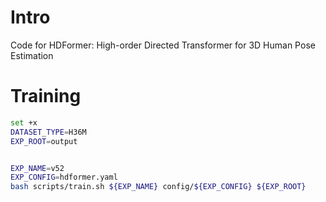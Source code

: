 # Intro
Code for HDFormer: High-order Directed Transformer for 3D Human Pose Estimation

# Training
```bash
set +x
DATASET_TYPE=H36M
EXP_ROOT=output


EXP_NAME=v52
EXP_CONFIG=hdformer.yaml
bash scripts/train.sh ${EXP_NAME} config/${EXP_CONFIG} ${EXP_ROOT}
```
